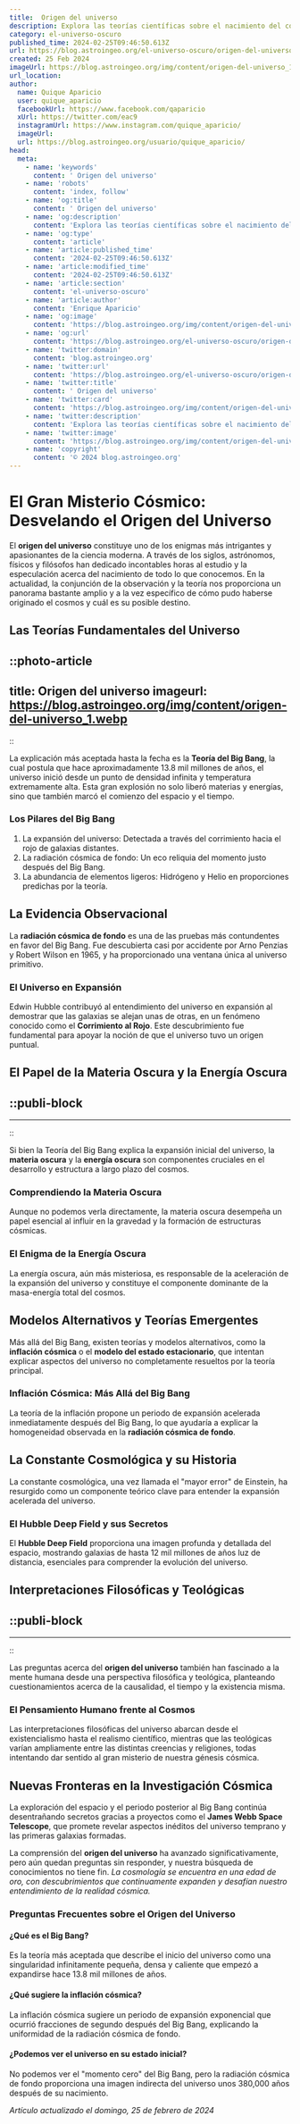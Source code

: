 ```yaml
---
title:  Origen del universo
description: Explora las teorías científicas sobre el nacimiento del cosmos. Un viaje por el tiempo hasta el Big Bang y los misterios del universo.
category: el-universo-oscuro
published_time: 2024-02-25T09:46:50.613Z
url: https://blog.astroingeo.org/el-universo-oscuro/origen-del-universo
created: 25 Feb 2024
imageUrl: https://blog.astroingeo.org/img/content/origen-del-universo_1.webp
url_location:
author:
  name: Quique Aparicio
  user: quique_aparicio
  facebookUrl: https://www.facebook.com/qaparicio
  xUrl: https://twitter.com/eac9
  instagramUrl: https://www.instagram.com/quique_aparicio/
  imageUrl: 
  url: https://blog.astroingeo.org/usuario/quique_aparicio/
head:
  meta:
    - name: 'keywords'
      content: ' Origen del universo'
    - name: 'robots'
      content: 'index, follow'
    - name: 'og:title'
      content: ' Origen del universo'
    - name: 'og:description'
      content: 'Explora las teorías científicas sobre el nacimiento del cosmos. Un viaje por el tiempo hasta el Big Bang y los misterios del universo.'
    - name: 'og:type'
      content: 'article'
    - name: 'article:published_time'
      content: '2024-02-25T09:46:50.613Z'
    - name: 'article:modified_time'
      content: '2024-02-25T09:46:50.613Z'
    - name: 'article:section'
      content: 'el-universo-oscuro'
    - name: 'article:author'
      content: 'Enrique Aparicio'
    - name: 'og:image'
      content: 'https://blog.astroingeo.org/img/content/origen-del-universo_1.webp'
    - name: 'og:url'
      content: 'https://blog.astroingeo.org/el-universo-oscuro/origen-del-universo'
    - name: 'twitter:domain'
      content: 'blog.astroingeo.org'
    - name: 'twitter:url'
      content: 'https://blog.astroingeo.org/el-universo-oscuro/origen-del-universo'
    - name: 'twitter:title'
      content: ' Origen del universo'
    - name: 'twitter:card'
      content: 'https://blog.astroingeo.org/img/content/origen-del-universo_1.webp'
    - name: 'twitter:description'
      content: 'Explora las teorías científicas sobre el nacimiento del cosmos. Un viaje por el tiempo hasta el Big Bang y los misterios del universo.'
    - name: 'twitter:image'
      content: 'https://blog.astroingeo.org/img/content/origen-del-universo_1.webp'
    - name: 'copyright'
      content: '© 2024 blog.astroingeo.org'
---
```

# El Gran Misterio Cósmico: Desvelando el Origen del Universo

El **origen del universo** constituye uno de los enigmas más intrigantes y apasionantes de la ciencia moderna. A través de los siglos, astrónomos, físicos y filósofos han dedicado incontables horas al estudio y la especulación acerca del nacimiento de todo lo que conocemos. En la actualidad, la conjunción de la observación y la teoría nos proporciona un panorama bastante amplio y a la vez específico de cómo pudo haberse originado el cosmos y cuál es su posible destino.

## Las Teorías Fundamentales del Universo


::photo-article
---
title:  Origen del universo
imageurl: https://blog.astroingeo.org/img/content/origen-del-universo_1.webp
---
::



La explicación más aceptada hasta la fecha es la **Teoría del Big Bang**, la cual postula que hace aproximadamente 13.8 mil millones de años, el universo inició desde un punto de densidad infinita y temperatura extremamente alta. Esta gran explosión no solo liberó materias y energías, sino que también marcó el comienzo del espacio y el tiempo.

### Los Pilares del Big Bang

1. La expansión del universo: Detectada a través del corrimiento hacia el rojo de galaxias distantes.
2. La radiación cósmica de fondo: Un eco reliquia del momento justo después del Big Bang.
3. La abundancia de elementos ligeros: Hidrógeno y Helio en proporciones predichas por la teoría.

## La Evidencia Observacional

La **radiación cósmica de fondo** es una de las pruebas más contundentes en favor del Big Bang. Fue descubierta casi por accidente por Arno Penzias y Robert Wilson en 1965, y ha proporcionado una ventana única al universo primitivo.

### El Universo en Expansión

Edwin Hubble contribuyó al entendimiento del universo en expansión al demostrar que las galaxias se alejan unas de otras, en un fenómeno conocido como el **Corrimiento al Rojo**. Este descubrimiento fue fundamental para apoyar la noción de que el universo tuvo un origen puntual.

## El Papel de la Materia Oscura y la Energía Oscura


  ::publi-block
  ---
  ---
  ::
  
  

Si bien la Teoría del Big Bang explica la expansión inicial del universo, la **materia oscura** y la **energía oscura** son componentes cruciales en el desarrollo y estructura a largo plazo del cosmos.

### Comprendiendo la Materia Oscura

Aunque no podemos verla directamente, la materia oscura desempeña un papel esencial al influir en la gravedad y la formación de estructuras cósmicas.

### El Enigma de la Energía Oscura

La energía oscura, aún más misteriosa, es responsable de la aceleración de la expansión del universo y constituye el componente dominante de la masa-energía total del cosmos.

## Modelos Alternativos y Teorías Emergentes

Más allá del Big Bang, existen teorías y modelos alternativos, como la **inflación cósmica** o el **modelo del estado estacionario**, que intentan explicar aspectos del universo no completamente resueltos por la teoría principal.

### Inflación Cósmica: Más Allá del Big Bang

La teoría de la inflación propone un periodo de expansión acelerada inmediatamente después del Big Bang, lo que ayudaría a explicar la homogeneidad observada en la **radiación cósmica de fondo**.

## La Constante Cosmológica y su Historia

La constante cosmológica, una vez llamada el "mayor error" de Einstein, ha resurgido como un componente teórico clave para entender la expansión acelerada del universo.

### El Hubble Deep Field y sus Secretos

El **Hubble Deep Field** proporciona una imagen profunda y detallada del espacio, mostrando galaxias de hasta 12 mil millones de años luz de distancia, esenciales para comprender la evolución del universo.

## Interpretaciones Filosóficas y Teológicas


  ::publi-block
  ---
  ---
  ::
  
  

Las preguntas acerca del **origen del universo** también han fascinado a la mente humana desde una perspectiva filosófica y teológica, planteando cuestionamientos acerca de la causalidad, el tiempo y la existencia misma.

### El Pensamiento Humano frente al Cosmos

Las interpretaciones filosóficas del universo abarcan desde el existencialismo hasta el realismo científico, mientras que las teológicas varían ampliamente entre las distintas creencias y religiones, todas intentando dar sentido al gran misterio de nuestra génesis cósmica.

## Nuevas Fronteras en la Investigación Cósmica

La exploración del espacio y el periodo posterior al Big Bang continúa desentrañando secretos gracias a proyectos como el **James Webb Space Telescope**, que promete revelar aspectos inéditos del universo temprano y las primeras galaxias formadas.

La comprensión del **origen del universo** ha avanzado significativamente, pero aún quedan preguntas sin responder, y nuestra búsqueda de conocimientos no tiene fin. *La cosmología se encuentra en una edad de oro, con descubrimientos que continuamente expanden y desafían nuestro entendimiento de la realidad cósmica.*

### Preguntas Frecuentes sobre el Origen del Universo

#### ¿Qué es el Big Bang?
Es la teoría más aceptada que describe el inicio del universo como una singularidad infinitamente pequeña, densa y caliente que empezó a expandirse hace 13.8 mil millones de años.

#### ¿Qué sugiere la inflación cósmica?
La inflación cósmica sugiere un periodo de expansión exponencial que ocurrió fracciones de segundo después del Big Bang, explicando la uniformidad de la radiación cósmica de fondo.

#### ¿Podemos ver el universo en su estado inicial?
No podemos ver el "momento cero" del Big Bang, pero la radiación cósmica de fondo proporciona una imagen indirecta del universo unos 380,000 años después de su nacimiento.

_Artículo actualizado el domingo, 25 de febrero de 2024_